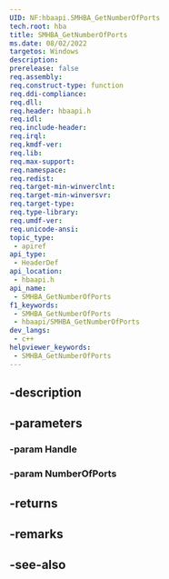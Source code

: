 ```yaml
---
UID: NF:hbaapi.SMHBA_GetNumberOfPorts
tech.root: hba
title: SMHBA_GetNumberOfPorts
ms.date: 08/02/2022
targetos: Windows
description: 
prerelease: false
req.assembly: 
req.construct-type: function
req.ddi-compliance: 
req.dll: 
req.header: hbaapi.h
req.idl: 
req.include-header: 
req.irql: 
req.kmdf-ver: 
req.lib: 
req.max-support: 
req.namespace: 
req.redist: 
req.target-min-winverclnt: 
req.target-min-winversvr: 
req.target-type: 
req.type-library: 
req.umdf-ver: 
req.unicode-ansi: 
topic_type:
 - apiref
api_type:
 - HeaderDef
api_location:
 - hbaapi.h
api_name:
 - SMHBA_GetNumberOfPorts
f1_keywords:
 - SMHBA_GetNumberOfPorts
 - hbaapi/SMHBA_GetNumberOfPorts
dev_langs:
 - c++
helpviewer_keywords:
 - SMHBA_GetNumberOfPorts
---
```


## -description

## -parameters

### -param Handle

### -param NumberOfPorts

## -returns

## -remarks

## -see-also

